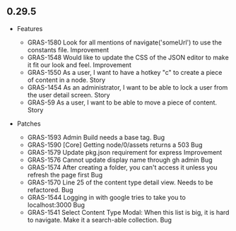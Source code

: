 ## 0.29.5

* Features
  *  GRAS-1580 Look for all mentions of navigate('someUrl') to use the constants file.	Improvement
  *  GRAS-1548 Would like to update the CSS of the JSON editor to make it fit our look and feel.	Improvement
  *  GRAS-1550 As a user, I want to have a hotkey "c" to create a piece of content in a node.	Story
  *  GRAS-1454 As an administrator, I want to be able to lock a user from the user detail screen.	Story
  *  GRAS-59 As a user, I want to be able to move a piece of content.	Story

* Patches
  *  GRAS-1593 Admin Build needs a base tag.	Bug
  *  GRAS-1590 [Core] Getting node/0/assets returns a 503	Bug
  *  GRAS-1579 Update pkg.json requirement for express	Improvement
  *  GRAS-1576 Cannot update display name through gh admin	Bug
  *  GRAS-1574 After creating a folder, you can't access it unless you refresh the page first	Bug
  *  GRAS-1570 Line 25 of the content type detail view. Needs to be refactored.	Bug
  *  GRAS-1544 Logging in with google tries to take you to localhost:3000	Bug
  *  GRAS-1541 Select Content Type Modal: When this list is big, it is hard to navigate. Make it a search-able collection.	Bug